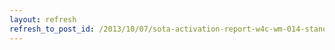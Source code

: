 ```yaml
---
layout: refresh
refresh_to_post_id: /2013/10/07/sota-activation-report-w4c-wm-014-standing-indian
---
```

